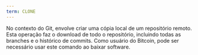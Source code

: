 ```yaml
---
term: CLONE
---
```


No contexto do Git, envolve criar uma cópia local de um repositório remoto. Esta operação faz o download de todo o repositório, incluindo todas as branches e o histórico de commits. Como usuário do Bitcoin, pode ser necessário usar este comando ao baixar software.